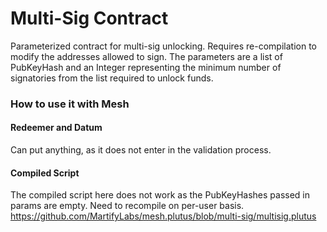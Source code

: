 # Multi-Sig Contract

Parameterized contract for multi-sig unlocking. Requires re-compilation to modify the addresses allowed to sign. The parameters are a list of PubKeyHash and an Integer representing the minimum number of signatories from the list required to unlock funds.

### How to use it with Mesh
#### Redeemer and Datum
Can put anything, as it does not enter in the validation process. 

#### Compiled Script
The compiled script here does not work as the PubKeyHashes passed in params are empty. Need to recompile on per-user basis.
https://github.com/MartifyLabs/mesh.plutus/blob/multi-sig/multisig.plutus

